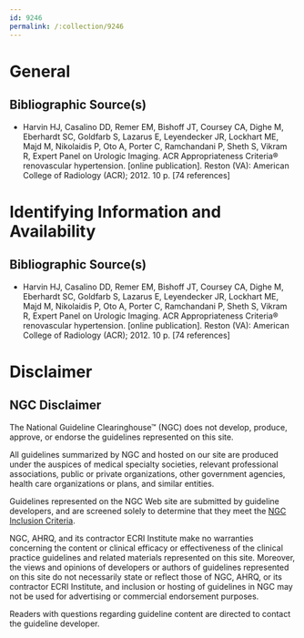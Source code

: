 ```yaml
---
id: 9246
permalink: /:collection/9246
---
```


# General

## Bibliographic Source(s)

- Harvin HJ, Casalino DD, Remer EM, Bishoff JT, Coursey CA, Dighe M, Eberhardt SC, Goldfarb S, Lazarus E, Leyendecker JR, Lockhart ME, Majd M, Nikolaidis P, Oto A, Porter C, Ramchandani P, Sheth S, Vikram R, Expert Panel on Urologic Imaging. ACR Appropriateness Criteria® renovascular hypertension. [online publication]. Reston (VA): American College of Radiology (ACR); 2012. 10 p. [74 references]

# Identifying Information and Availability

## Bibliographic Source(s)

- Harvin HJ, Casalino DD, Remer EM, Bishoff JT, Coursey CA, Dighe M, Eberhardt SC, Goldfarb S, Lazarus E, Leyendecker JR, Lockhart ME, Majd M, Nikolaidis P, Oto A, Porter C, Ramchandani P, Sheth S, Vikram R, Expert Panel on Urologic Imaging. ACR Appropriateness Criteria® renovascular hypertension. [online publication]. Reston (VA): American College of Radiology (ACR); 2012. 10 p. [74 references]

# Disclaimer

## NGC Disclaimer

The National Guideline Clearinghouse™ (NGC) does not develop, produce, approve, or endorse the guidelines represented on this site.

All guidelines summarized by NGC and hosted on our site are produced under the auspices of medical specialty societies, relevant professional associations, public or private organizations, other government agencies, health care organizations or plans, and similar entities.

Guidelines represented on the NGC Web site are submitted by guideline developers, and are screened solely to determine that they meet the [NGC Inclusion Criteria](/help-and-about/summaries/inclusion-criteria).

NGC, AHRQ, and its contractor ECRI Institute make no warranties concerning the content or clinical efficacy or effectiveness of the clinical practice guidelines and related materials represented on this site. Moreover, the views and opinions of developers or authors of guidelines represented on this site do not necessarily state or reflect those of NGC, AHRQ, or its contractor ECRI Institute, and inclusion or hosting of guidelines in NGC may not be used for advertising or commercial endorsement purposes.

Readers with questions regarding guideline content are directed to contact the guideline developer.

